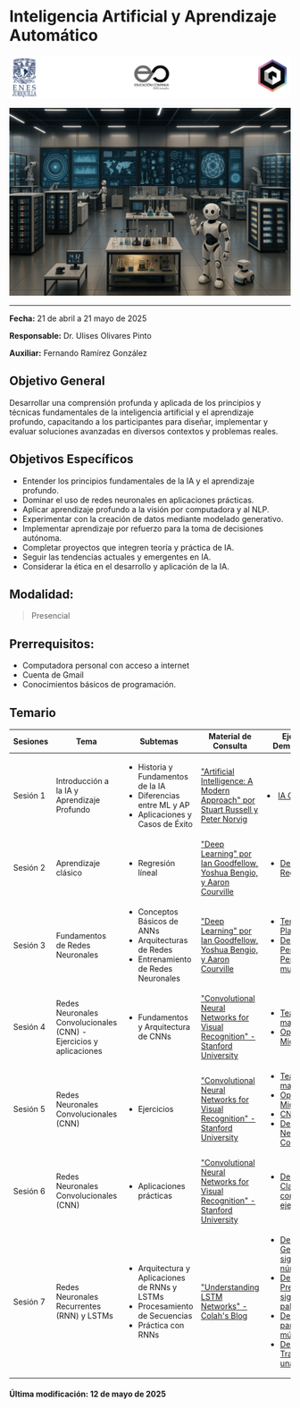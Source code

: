 # Inteligencia Artificial y Aprendizaje Automático


![Logos participantes](figs/logos.png)

![IA applications](figs/IA.png)

---

**Fecha:** 21 de abril a 21 mayo de 2025

**Responsable:** Dr. Ulises Olivares Pinto  

**Auxiliar:** Fernando Ramírez González

## Objetivo General
Desarrollar una comprensión profunda y aplicada de los principios y técnicas fundamentales de la inteligencia artificial y el aprendizaje profundo, capacitando a los participantes para diseñar, implementar y evaluar soluciones avanzadas en diversos contextos y problemas reales.

## Objetivos Específicos
- Entender los principios fundamentales de la IA y el aprendizaje profundo.
- Dominar el uso de redes neuronales en aplicaciones prácticas.
- Aplicar aprendizaje profundo a la visión por computadora y al NLP.
- Experimentar con la creación de datos mediante modelado generativo.
- Implementar aprendizaje por refuerzo para la toma de decisiones autónoma.
- Completar proyectos que integren teoría y práctica de IA.
- Seguir las tendencias actuales y emergentes en IA.
- Considerar la ética en el desarrollo y aplicación de la IA.

## **Modalidad:** 
>Presencial  
## **Prerrequisitos:** 
+ Computadora personal con acceso a internet
+ Cuenta de Gmail
+ Conocimientos básicos de programación.

## Temario





| Sesiones    | Tema                                                               | Subtemas                                                                                                                                                   | Material de Consulta                                                                                                     | Ejercicios y Demostraciones | Presentación                |
|-------------|--------------------------------------------------------------------|-------------------------------------------------------------------------------------------------------------------------------------------------------------|---------------------------------------------------------------------------------------------------------------------------|----------------------------|-----------------------------|
| Sesión 1    | Introducción a la IA y Aprendizaje Profundo                        | <ul><li>Historia y Fundamentos de la IA</li><li>Diferencias entre ML y AP</li><li>Aplicaciones y Casos de Éxito</li></ul>                                    | ["Artificial Intelligence: A Modern Approach" por Stuart Russell y Peter Norvig](https://www.amazon.com/Artificial-Intelligence-Modern-Approach-3rd/dp/0136042597) |   <li>[IA Generativa](https://huggingface.co/spaces/ByteDance/InfiniteYou-FLUX)</li> | [Presentación sesión 1](pdf/Día1.pdf) |
| Sesión 2    | Aprendizaje clásico                                    | <ul><li>Regresión líneal</li></ul>                                          | ["Deep Learning" por Ian Goodfellow, Yoshua Bengio, y Aaron Courville](https://www.deeplearningbook.org/)                |     <ul><li>[Demo 1: Regresión lineal](https://colab.research.google.com/drive/1hjppGBNbRxMI9cb09qCWACUWm-j_CanQ?usp=sharing)</li>   </ul>       | [Presentación sesión 2](pdf/Día2.pdf) |
| Sesión 3    |Fundamentos de Redes Neuronales                                    | <ul><li>Conceptos Básicos de ANNs</li><li>Arquitecturas de Redes</li><li>Entrenamiento de Redes Neuronales</li></ul>                                          | ["Deep Learning" por Ian Goodfellow, Yoshua Bengio, y Aaron Courville](https://www.deeplearningbook.org/)                |     <ul><li>[Tensorflow Playground](https://playground.tensorflow.org/)</li> <li>[Demo 1: Perceptrón y Perceptrón multicapa](https://colab.research.google.com/drive/1WgtbNW94YZ_Wtj-5AG4f4C9GQ60cRRlT?usp=sharing)</li>  </ul>       | [Presentación sesión 3](pdf/Día3.pdf) |
| Sesión 4    | Redes Neuronales Convolucionales (CNN) - Ejercicios y aplicaciones | <ul><li>Fundamentos y Arquitectura de CNNs</li></ul>                                 | ["Convolutional Neural Networks for Visual Recognition" - Stanford University](http://cs231n.stanford.edu/)            |    <ul><li>[Teachable machine](https://teachablemachine.withgoogle.com/)</li><li>[OpenAI - Microscope](https://openai.com/index/microscope/)</li>  </ul>       | [Presentación sesión 4](pdf/Día4.pdf) |
| Sesión 5    | Redes Neuronales Convolucionales (CNN) | <ul><li>Ejercicios</li></ul>                                 | ["Convolutional Neural Networks for Visual Recognition" - Stanford University](http://cs231n.stanford.edu/)            |    <ul><li>[Teachable machine](https://teachablemachine.withgoogle.com/)</li><li>[OpenAI - Microscope](https://openai.com/index/microscope/)</li><li>[CNN Explainer](https://poloclub.github.io/cnn-explainer/)</li><li>[Demo 2: Redes Neuronales Convolucionales](https://colab.research.google.com/drive/1U4qlLmZqwCZRJo3ATHf40Gp27kJOpTto?usp=sharing)</li>  </ul>       | [Presentación sesión 5](pdf/Día5.pdf) |
| Sesión 6    | Redes Neuronales Convolucionales (CNN) | <ul><li>Aplicaciones prácticas</li></ul>                                 | ["Convolutional Neural Networks for Visual Recognition" - Stanford University](http://cs231n.stanford.edu/)            |    <ul><li>[Demo 3: Clasificaciíon con CNNs y ejercicios](https://colab.research.google.com/drive/156LqSlh8E9Q1qphA-n7dy7ctvfTqwSqF?usp=sharing)</li>  </ul>       | [Presentación sesión 6](pdf/Día6.pdf) |
| Sesión 7    | Redes Neuronales Recurrentes (RNN) y LSTMs                         | <ul><li>Arquitectura y Aplicaciones de RNNs y LSTMs</li><li>Procesamiento de Secuencias</li><li>Práctica con RNNs</li></ul>                                   | ["Understanding LSTM Networks" - Colah's Blog](http://colah.github.io/posts/2015-08-Understanding-LSTMs/)                |    <ul><li>[Demo 4: Generación de siguiente número](https://colab.research.google.com/drive/1418EDiTqRffZs20sH2Gn3yjlmFymLoxW?usp=sharing)</li><li>[Demo 5: Predicción de la siguiente palabra](https://colab.research.google.com/drive/14SLhdxifE8TWCEXSuKHwYZ_zjkLwpZJd?usp=sharing)</li><li>[Demo 6: RNN para generar música](https://colab.research.google.com/drive/1ILTSiCQNWt2fUo1Iyjen4PrnSUwN0_Ht?usp=sharing)</li><li>[Demo 7: Trayectoria de una partícula](https://colab.research.google.com/drive/1Z_A93aBWnJSvyXMJWlELYhDN662J8th_?usp=sharing)</li></ul>         | [Presentación sesión 7](pdf/Día7.pdf) |

#### Última modificación: 12 de mayo de 2025

